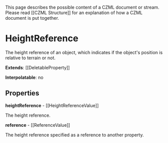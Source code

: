 This page describes the possible content of a CZML document or stream. Please read [[CZML Structure]] for an explanation of how a CZML document is put together.

# HeightReference

The height reference of an object, which indicates if the object's position is relative to terrain or not.

**Extends**: [[DeletableProperty]]

**Interpolatable**: no

## Properties

**heightReference** - [[HeightReferenceValue]]

The height reference.


**reference** - [[ReferenceValue]]

The height reference specified as a reference to another property.


